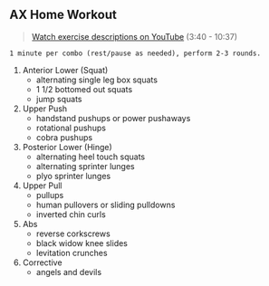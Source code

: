 ## AX Home Workout
> [Watch exercise descriptions on YouTube](https://youtu.be/vc1E5CfRfos?t=220) (3:40 - 10:37)

`1 minute per combo (rest/pause as needed), perform 2-3 rounds.`

1. Anterior Lower (Squat)
    - alternating single leg box squats
    - 1 1/2 bottomed out squats
    - jump squats
2. Upper Push
    - handstand pushups or power pushaways
    - rotational pushups
    - cobra pushups
3. Posterior Lower (Hinge)
    - alternating heel touch squats
    - alternating sprinter lunges
    - plyo sprinter lunges
4. Upper Pull
    - pullups
    - human pullovers or sliding pulldowns
    - inverted chin curls
5. Abs
    - reverse corkscrews
    - black widow knee slides
    - levitation crunches
6. Corrective
    - angels and devils